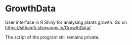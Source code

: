 # GrowthData
User interface in R Shiny for analysing plants growth.
Go on https://sithamfr.shinyapps.io/GrowthData/.

The script of the program still remains private.
